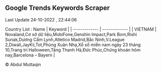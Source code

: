 

## Google Trends Keywords Scraper 
 
Last Update 24-10-2022 , 22:44:06

Country List :
 Name  | Keyword |
| ------------- | ------------- |
| VIETNAM | Novaland,Cơ sở dữ liệu,MobiFone,Genshin Impact,Park Bom,Rishi Sunak,Dương Cẩm Lynh,Atletico Madrid,Bắc Ninh,V.League 2,Diwali,JayKii,Tot,Phùng Xuân Nhạ,Xổ số miền nam ngày 23 tháng 10,Trang trí Halloween,Tăng Thanh Hà,Đức Phúc,Chứng khoán hôm nay,Barcelona – Bayern |



© Abdul Muttaqin 
